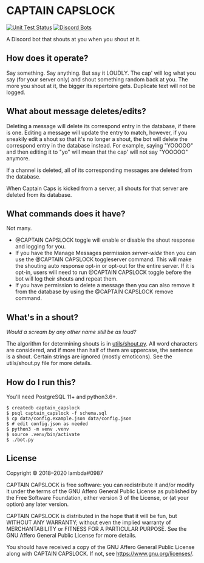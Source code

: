 # CAPTAIN CAPSLOCK

[![Unit Test Status](https://img.shields.io/travis/iomintz/CAPTAIN-CAPSLOCK/master.svg?label=tests)](https://travis-ci.org/iomintz/CAPTAIN-CAPSLOCK)
[![Discord Bots](https://discordbots.org/api/widget/status/469736963277062166.svg?noavatar=true)](https://discordbots.org/bot/469736963277062166)

A Discord bot that shouts at you when you shout at it.

## How does it operate?

Say something. Say anything. But say it LOUDLY. The cap' will log what you say (for your server only) and
shout something random back at you. The more you shout at it, the bigger its repertoire gets.
Duplicate text will not be logged.

## What about message deletes/edits?

Deleting a message will delete its correspond entry in the database, if there is one.
Editing a message will update the entry to match, however,
if you sneakily edit a shout so that it's no longer a shout,
the bot will delete the correspond entry in the database instead.
For example, saying "YOOOOO" and then editing it to "yo" will mean that the cap' will not say "YOOOOO" anymore.

If a channel is deleted, all of its corresponding messages are deleted from the database.

When Captain Caps is kicked from a server, all shouts for that server are deleted from its database.

## What commands does it have?

Not many.

- @CAPTAIN CAPSLOCK toggle will enable or disable the shout response and logging for you.
- If you have the Manage Messages permission *server-wide* then you can use the @CAPTAIN CAPSLOCK toggleserver
  command. This will make the shouting auto response opt-in or opt-out for the entire server. If it is opt-in,
  users will need to run @CAPTAIN CAPSLOCK toggle before the bot will log their shouts and repeat them.
- If you have permission to delete a message then you can also remove it from the database by using the
  @CAPTAIN CAPSLOCK remove command.

## What's in a shout?

*Would a scream by any other name still be as loud?*

The algorithm for determining shouts is in [utils/shout.py](https://github.com/bmintz/CAPTAIN-CAPSLOCK/blob/master/utils/shout.py).
All word characters are considered, and if more than half of them are uppercase, the sentence is a shout.
Certain strings are ignored (mostly emoticons). See the utils/shout.py file for more details.

## How do I run this?

You'll need PostgreSQL 11+ and python3.6+.

```
$ createdb captain_capslock
$ psql captain_capslock -f schema.sql
$ cp data/config.example.json data/config.json
$ # edit config.json as needed
$ python3 -m venv .venv
$ source .venv/bin/activate
$ ./bot.py
```

## License

Copyright © 2018–2020 lambda#0987

CAPTAIN CAPSLOCK is free software: you can redistribute it and/or modify
it under the terms of the GNU Affero General Public License as published
by the Free Software Foundation, either version 3 of the License, or
(at your option) any later version.

CAPTAIN CAPSLOCK is distributed in the hope that it will be fun,
but WITHOUT ANY WARRANTY; without even the implied warranty of
MERCHANTABILITY or FITNESS FOR A PARTICULAR PURPOSE.  See the
GNU Affero General Public License for more details.

You should have received a copy of the GNU Affero General Public License
along with CAPTAIN CAPSLOCK.  If not, see <https://www.gnu.org/licenses/>.
